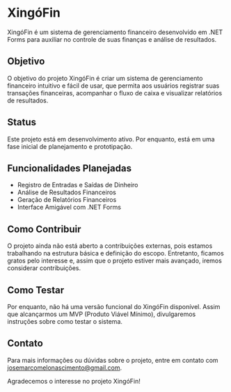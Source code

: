 # XingóFin

XingóFin é um sistema de gerenciamento financeiro desenvolvido em .NET Forms para auxiliar no controle de suas finanças e análise de resultados.

## Objetivo

O objetivo do projeto XingóFin é criar um sistema de gerenciamento financeiro intuitivo e fácil de usar, que permita aos usuários registrar suas transações financeiras, acompanhar o fluxo de caixa e visualizar relatórios de resultados.

## Status

Este projeto está em desenvolvimento ativo. Por enquanto, está em uma fase inicial de planejamento e prototipação.

## Funcionalidades Planejadas

- Registro de Entradas e Saídas de Dinheiro
- Análise de Resultados Financeiros
- Geração de Relatórios Financeiros
- Interface Amigável com .NET Forms

## Como Contribuir

O projeto ainda não está aberto a contribuições externas, pois estamos trabalhando na estrutura básica e definição do escopo. Entretanto, ficamos gratos pelo interesse e, assim que o projeto estiver mais avançado, iremos considerar contribuições.

## Como Testar

Por enquanto, não há uma versão funcional do XingóFin disponível. Assim que alcançarmos um MVP (Produto Viável Mínimo), divulgaremos instruções sobre como testar o sistema.

## Contato

Para mais informações ou dúvidas sobre o projeto, entre em contato com josemarcomelonascimento@gmail.com.

Agradecemos o interesse no projeto XingóFin!
